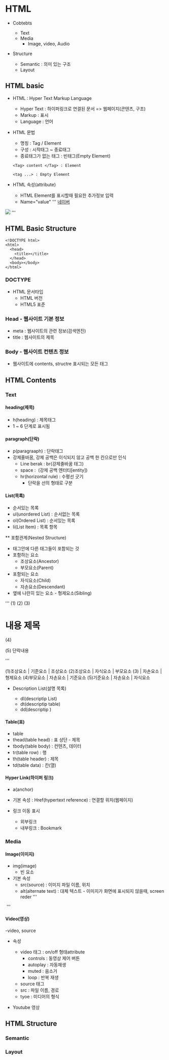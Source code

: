 # HTML

- Cobtebts

  - Text
  - Media
    - Image, video, Audio

- Structure
  - Semantic : 의미 있는 구조
  - Layout

## HTML basic

- HTML : Hyper Text Markup Language

  - Hyper Text : 하이퍼링크로 연결된 문서 => 웹페이지(콘텐츠, 구조)
  - Markup : 표시
  - Language : 언어

- HTML 문법

  - 명칭 : Tag / Element
  - 구성 : 시작태그 ~ 종료태그
  - 종료태그가 없는 태그 : 빈태그(Empty Element)

  ```
  <Tag> content </Tag> : Element

  <tag ...> : Empty Element
  ```

- HTML 속성(attribute)
  - HTML Element를 표시할때 필요한 추가정보 입력
  - Name="value"
    '''
    <a href="https://www.naver.com">네이버</a>

<img src="photo.jpg">
'''

## HTML Basic Structure

```
<!DOCTYPE html>
<html>
  <head>
    <title></title>
  </head>
  <body></body>
</html>
```

### DOCTYPE

- HTML 문서타입
  - HTML 버전
  - HTML5 표준

### Head - 웹사이트 기본 정보

- meta : 웹사이트의 관련 정보(검색엔진)
- title : 웹사이트의 제목

### Body - 웹사이트 컨텐츠 정보

- 웹사이트에 contents, structre 표시되는 모든 태그

## HTML Contents

### Text

#### heading(제목)

- h(heading) : 제목태그
- 1 ~ 6 단계로 표시됨

#### paragraph(단락)

- p(paragraaph) : 단락태그
- 강제줄바꿈, 강제 공백은 이식되지 않고 공백 한 칸으로만 인식
  - Line berak : br(강제줄바꿈 태그)
  - space : &nbsp;(강제 공백 엔터티[entity])
  - hr(horizontal rule) : 수평선 긋기
    - 단락을 선의 형태로 구분

#### List(목록)

- 순서있는 목록
- ul(unordered List) : 순서없는 목록
- ol(Ordered List) : 순서있는 목록
- li(List Item) : 목록 항목

\*\* 포함관계(Nested Structure)

- 태그안에 다른 태그들이 포함되는 것
- 포함하는 요소
  - 조상요소(Ancestor)
  - 부모요소(Parent)
- 포함되는 요소
  - 자식요소(Child)
  - 자손요소(Descendant)
- 옆에 나란히 있는 요소 - 형제요소(Sibling)

'''
(1) <html>
(2)   <body>
(3)     <h1> 내용 제목 </h1>
(4)     <p>
(5)     단락내용<br>
        </P>
      <body>
    </html>
'''

(1)조상요소 | 기준요소 | 조상요소
(2)조상요소 | 자식요소 | 부모요소
(3)        | 자손요소 | 형제요소
(4)부모요소 | 자손요소 | 기준요소
(5)기준요소 | 자손요소 | 자식요소

- Description List(설명 목록)

  - dl(descriptip List)
  - dt(descriptip table)
  - dd(descriptip )

#### Table(표)

- table
- thead(table head) : 표 상단 - 제목
- tbody(table body) : 컨텐츠, 데이터
- tr(table row) : 행
- th(table header) : 제목
- td(table data) : 칸(열)

#### Hyper Link(하이퍼 링크)

- a(anchor)
- 기본 속성 : Href(hypertext reference) : 연결할 위치(웹페이지)

- 링크 이동 표시
  - 외부링크
  - 내부링크 : Bookmark

### Media

#### Image(이미지)

- img(image)
  - 빈 요소
- 기본 속성
  - src(source) : 이미지 파일 이름, 위치
  - alt(alternate text) : 대체 텍스트 - 이미지가 화면에 표시되지 않을때, screen reder
'''

<img src="photo.jpg" alt="">
'''

#### Video(영상)

-video, source
- 속성
  - video 태그 : on/off 형태attribute
    - controls : 동영상 제어 버튼
    - autoplay : 자동재생
    - muted : 음소거
    - loop : 반복 재생
  - source 태그
  - src : 파일 이름, 경로
  - tyoe : 미디어의 형식
  
- Youtube 영상

## HTML Structure

### Semantic

### Layout
